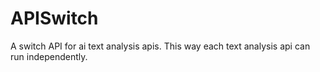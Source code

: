 # APISwitch

A switch API for ai text analysis apis.
This way each text analysis api can run independently.
